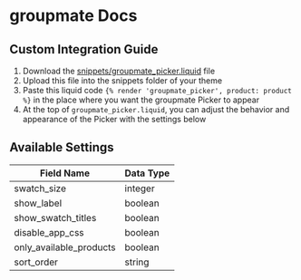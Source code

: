 # groupmate Docs

## Custom Integration Guide
1. Download the [snippets/groupmate_picker.liquid](snippets/groupmate_picker.liquid) file
2. Upload this file into the snippets folder of your theme
3. Paste this liquid code `{% render 'groupmate_picker', product: product %}` in the place where you want the groupmate Picker to appear
4. At the top of `groupmate_picker.liquid`, you can adjust the behavior and appearance of the Picker with the settings below


## Available Settings

| Field Name                | Data Type      |
|---------------------------|----------------|
| swatch_size               | integer        |
| show_label                | boolean        |
| show_swatch_titles        | boolean        |
| disable_app_css           | boolean        |
| only_available_products   | boolean        |
| sort_order                | string         |
